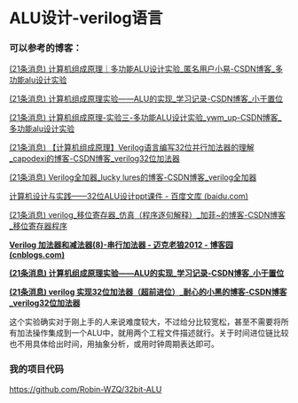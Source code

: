 # ALU设计-verilog语言

### 可以参考的博客：

[(21条消息) 计算机组成原理｜多功能ALU设计实验_匿名用户小易-CSDN博客_多功能alu设计实验](https://blog.csdn.net/qq_43571150/article/details/103484676?ops_request_misc=%7B%22request%5Fid%22%3A%22163878855416780274138288%22%2C%22scm%22%3A%2220140713.130102334.pc%5Fblog.%22%7D&request_id=163878855416780274138288&biz_id=0&utm_medium=distribute.pc_search_result.none-task-blog-2~blog~first_rank_v2~rank_v29-2-103484676.pc_v2_rank_blog_default&utm_term=计算机组成原理alu+verilog实验&spm=1018.2226.3001.4450)

[(21条消息) 计算机组成原理实验——ALU的实现_学习记录-CSDN博客_小于置位](https://blog.csdn.net/weixin_43074474/article/details/95872934?ops_request_misc=%7B%22request%5Fid%22%3A%22163878855416780274138288%22%2C%22scm%22%3A%2220140713.130102334.pc%5Fblog.%22%7D&request_id=163878855416780274138288&biz_id=0&utm_medium=distribute.pc_search_result.none-task-blog-2~blog~first_rank_v2~rank_v29-1-95872934.pc_v2_rank_blog_default&utm_term=计算机组成原理alu+verilog实验&spm=1018.2226.3001.4450)

[(21条消息) 计算机组成原理-实验三-多功能ALU设计实验_ywm_up-CSDN博客_多功能alu设计实验](https://blog.csdn.net/qq_41357569/article/details/80572222?ops_request_misc=%7B%22request%5Fid%22%3A%22163878855416780274138288%22%2C%22scm%22%3A%2220140713.130102334.pc%5Fblog.%22%7D&request_id=163878855416780274138288&biz_id=0&utm_medium=distribute.pc_search_result.none-task-blog-2~blog~first_rank_v2~rank_v29-4-80572222.pc_v2_rank_blog_default&utm_term=计算机组成原理alu+verilog实验&spm=1018.2226.3001.4450)

[(21条消息) 【计算机组成原理】Verilog语言编写32位并行加法器的理解_capodexi的博客-CSDN博客_verilog32位加法器](https://blog.csdn.net/capodexi/article/details/111403448?spm=1035.2023.3001.6557&utm_medium=distribute.pc_relevant_bbs_down.none-task-blog-2~default~OPENSEARCH~default-2.nonecase&depth_1-utm_source=distribute.pc_relevant_bbs_down.none-task-blog-2~default~OPENSEARCH~default-2.nonecase)

[(21条消息) Verilog全加器_lucky lures的博客-CSDN博客_verilog全加器](https://blog.csdn.net/weixin_43862765/article/details/98885964?utm_medium=distribute.pc_aggpage_search_result.none-task-blog-2~aggregatepage~first_rank_ecpm_v1~rank_v31_ecpm-1-98885964.pc_agg_new_rank&utm_term=vivado+结构型全加器&spm=1000.2123.3001.4430)

[计算机设计与实践——32位ALU设计ppt课件 - 百度文库 (baidu.com)](https://wenku.baidu.com/view/0a79971db968a98271fe910ef12d2af90242a8cc.html)

[(21条消息) verilog_移位寄存器_仿真（程序逐句解释）_加菲~的博客-CSDN博客_移位寄存器程序](https://blog.csdn.net/weixin_43757476/article/details/109150965)

**[Verilog 加法器和减法器(8)-串行加法器 - 迈克老狼2012 - 博客园 (cnblogs.com)](https://www.cnblogs.com/mikewolf2002/p/10309202.html)**

**[(21条消息) 计算机组成原理实验——ALU的实现_学习记录-CSDN博客_小于置位](https://blog.csdn.net/weixin_43074474/article/details/95872934?ops_request_misc=%7B%22request%5Fid%22%3A%22163903804816780265424401%22%2C%22scm%22%3A%2220140713.130102334.pc%5Fall.%22%7D&request_id=163903804816780265424401&biz_id=0&utm_medium=distribute.pc_search_result.none-task-blog-2~all~first_rank_ecpm_v1~rank_v31_ecpm-1-95872934.pc_search_result_cache&utm_term=ALU&spm=1018.2226.3001.4187)**

**[(21条消息) verilog 实现32位加法器（超前进位）_耐心的小黑的博客-CSDN博客_verilog32位加法器](https://blog.csdn.net/qq_39507748/article/details/108911941)**



这个实验确实对于刚上手的人来说难度较大，不过给分比较宽松，甚至不需要将所有加法操作集成到一个ALU中，就用两个工程文件描述就行。关于时间进位链比较也不用具体给出时间，用抽象分析，或用时钟周期表达即可。

### 我的项目代码

https://github.com/Robin-WZQ/32bit-ALU


